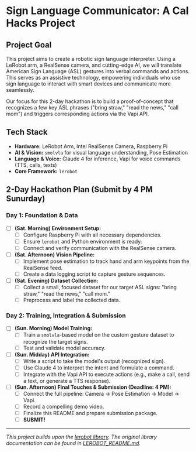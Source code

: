 # Sign Language Communicator: A Cal Hacks Project

## Project Goal

This project aims to create a robotic sign language interpreter. Using a LeRobot arm, a RealSense camera, and cutting-edge AI, we will translate American Sign Language (ASL) gestures into verbal commands and actions. This serves as an assistive technology, empowering individuals who use sign language to interact with smart devices and communicate more seamlessly.

Our focus for this 2-day hackathon is to build a proof-of-concept that recognizes a few key ASL phrases ("bring straw," "read the news," "call mom") and triggers corresponding actions via the Vapi API.

## Tech Stack

*   **Hardware:** LeRobot Arm, Intel RealSense Camera, Raspberry Pi
*   **AI & Vision:** `smolvla` for visual language understanding, Pose Estimation
*   **Language & Voice:** Claude 4 for inference, Vapi for voice commands (TTS, calls, texts)
*   **Core Framework:** `lerobot`

## 2-Day Hackathon Plan (Submit by 4 PM Sunurday)

### Day 1: Foundation & Data

-   [ ] **(Sat. Morning) Environment Setup:**
    -   [ ] Configure Raspberry Pi with all necessary dependencies.
    -   [ ] Ensure `lerobot` and Python environment is ready.
    -   [ ] Connect and verify communication with the RealSense camera.
-   [ ] **(Sat. Afternoon) Vision Pipeline:**
    -   [ ] Implement pose estimation to track hand and arm keypoints from the RealSense feed.
    -   [ ] Create a data logging script to capture gesture sequences.
-   [ ] **(Sat. Evening) Dataset Collection:**
    -   [ ] Collect a small, focused dataset for our target ASL signs: "bring straw," "read the news," "call mom."
    -   [ ] Preprocess and label the collected data.

### Day 2: Training, Integration & Submission

-   [ ] **(Sun. Morning) Model Training:**
    -   [ ] Train a `smolvla`-based model on the custom gesture dataset to recognize the target signs.
    -   [ ] Test and validate model accuracy.
-   [ ] **(Sun. Midday) API Integration:**
    -   [ ] Write a script to take the model's output (recognized sign).
    -   [ ] Use Claude 4 to interpret the intent and formulate a command.
    -   [ ] Integrate with the Vapi API to execute actions (e.g., make a call, send a text, or generate a TTS response).
-   [ ] **(Sun. Afternoon) Final Touches & Submission (Deadline: 4 PM):**
    -   [ ] Connect the full pipeline: Camera -> Pose Estimation -> Model -> Vapi.
    -   [ ] Record a compelling demo video.
    -   [ ] Finalize this README and prepare submission package.
    -   [ ] **SUBMIT!**

---
*This project builds upon the [lerobot library](https://github.com/huggingface/lerobot). The original library documentation can be found in [LEROBOT_README.md](./LEROBOT_README.md).*
